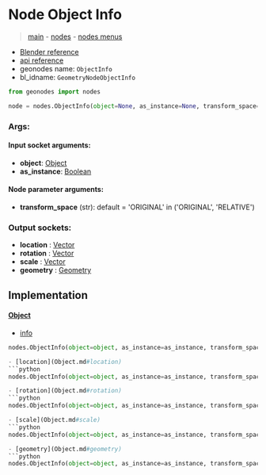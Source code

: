 # Node Object Info

> [main](../structure.md) - [nodes](nodes.md) - [nodes menus](nodes_menus.md)

- [Blender reference](https://docs.blender.org/manual/en/latest/modeling/geometry_nodes/input/object_info.html)
- [api reference](https://docs.blender.org/api/current/bpy.types.GeometryNodeObjectInfo.html)
- geonodes name: `ObjectInfo`
- bl_idname: `GeometryNodeObjectInfo`

```python
from geonodes import nodes

node = nodes.ObjectInfo(object=None, as_instance=None, transform_space='ORIGINAL')
```

### Args:

#### Input socket arguments:

- **object**: [Object](Object.md)
- **as_instance**: [Boolean](Boolean.md)

#### Node parameter arguments:

- **transform_space** (str): default = 'ORIGINAL' in ('ORIGINAL', 'RELATIVE')

### Output sockets:

- **location** : [Vector](Vector.md)
- **rotation** : [Vector](Vector.md)
- **scale** : [Vector](Vector.md)
- **geometry** : [Geometry](Geometry.md)

## Implementation

#### [Object](Object.md)

 - [info](Object.md#info)
  ```python
  nodes.ObjectInfo(object=object, as_instance=as_instance, transform_space=transform_space  ```

 - [location](Object.md#location)
  ```python
  nodes.ObjectInfo(object=object, as_instance=as_instance, transform_space=transform_space  ```

 - [rotation](Object.md#rotation)
  ```python
  nodes.ObjectInfo(object=object, as_instance=as_instance, transform_space=transform_space  ```

 - [scale](Object.md#scale)
  ```python
  nodes.ObjectInfo(object=object, as_instance=as_instance, transform_space=transform_space  ```

 - [geometry](Object.md#geometry)
  ```python
  nodes.ObjectInfo(object=object, as_instance=as_instance, transform_space=transform_space  ```

